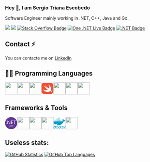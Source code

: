 ### Hey 👋, I am Sergio Triana Escobedo

Software Engineer mainly working in .NET, C++, Java and Go.

[![](https://img.shields.io/badge/-@stescobedo92-%23181717?style=flat-square&logo=github)](https://github.com/stescobedo92)
[![](https://img.shields.io/badge/-Sergio%20Triana%20Escobedo-blue?logo=linkedin&style=flat-square&logoColor=white)](https://www.linkedin.com/in/sergio-triana-escobedo-81a452b9)
[![Stack Overflow Badge](https://img.shields.io/badge/-Sergio%20Triana%20Escobedo-black?style=flat&logo=Stack%20Overflow&logoColor=orange&link=https://stackoverflow.com/users/10401911/sergio-triana-escobedo)](https://stackoverflow.com/users/10401911/sergio-triana-escobedo)
[![One .NET Live Badge](https://img.shields.io/badge/-On%20.NET%20Live-7014e8?style=flat&logo=youtube&logoColor=red&link=https://dotnet.microsoft.com/live/on-dotnet-live)](https://dotnet.microsoft.com/live/on-dotnet-live)
[![.NET Badge](https://img.shields.io/badge/-.NET-512BD4?style=flat&logo=c%20sharp&logoColor=white&link=https://dot.net)](https://dot.net)

## Contact ⚡

You can contacte me on [LinkedIn](https://www.linkedin.com/in/sergio-triana-escobedo-81a452b9)
## 👨‍💻 Programming Languages

<img src="https://cdn.jsdelivr.net/gh/devicons/devicon/icons/c/c-original.svg" width="40" height="40" /><img src="https://cdn.jsdelivr.net/gh/devicons/devicon/icons/cplusplus/cplusplus-original.svg" width="40" height="40" /><img src="https://cdn.jsdelivr.net/gh/devicons/devicon/icons/csharp/csharp-original.svg" width="40" height="40"/><img src="https://github.com/devicons/devicon/blob/master/icons/swift/swift-original.svg" alt="swift logo" width="40" height="40" /><img src="https://cdn.jsdelivr.net/gh/devicons/devicon/icons/java/java-original.svg" width="40" height="40" /><img src="https://cdn.jsdelivr.net/gh/devicons/devicon/icons/go/go-original-wordmark.svg" width="40" height="40"/><img src="https://cdn.jsdelivr.net/gh/devicons/devicon/icons/typescript/typescript-original.svg" width="40" height="40"/>

## Frameworks & Tools

<img src="https://github.com/devicons/devicon/blob/master/icons/dotnetcore/dotnetcore-original.svg" alt="dotnet logo" width="40" height="40" /><img src="https://cdn.jsdelivr.net/gh/devicons/devicon/icons/qt/qt-original.svg" width="40" height="40" /><img src="https://cdn.jsdelivr.net/gh/devicons/devicon/icons/spring/spring-original.svg" width="40" height="40"/><img src="https://cdn.jsdelivr.net/gh/devicons/devicon/icons/nodejs/nodejs-plain-wordmark.svg" width="40" height="40"/><img src="https://github.com/devicons/devicon/blob/master/icons/docker/docker-plain-wordmark.svg" alt="csharp logo" width="40" height="40" /><img src="https://cdn.jsdelivr.net/gh/devicons/devicon/icons/azure/azure-original.svg" width="40" height="40" />

## Useless stats:

[![GitHub Statistics](https://github-readme-stats.vercel.app/api?username=stescobedo92&show_icons=true&theme=dark&hide_border=true&count_private=true)](https://twitter.com/davidpine7)
[![GitHub Top Languages](https://github-readme-stats.vercel.app/api/top-langs/?username=stescobedo92&theme=dark&hide_border=true&layout=compact&hide=html,javascript,CSS,PowerShell&langs_count=9)](https://davidpine.net)
